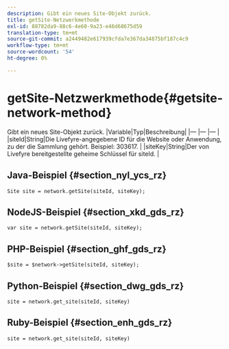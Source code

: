 ```yaml
---
description: Gibt ein neues Site-Objekt zurück.
title: getSite-Netzwerkmethode
exl-id: 88782da9-88c6-4e60-9a23-e46d68675d59
translation-type: tm+mt
source-git-commit: a2449482e617939cfda7e367da34875bf187c4c9
workflow-type: tm+mt
source-wordcount: '54'
ht-degree: 0%

---
```


# getSite-Netzwerkmethode{#getsite-network-method}

Gibt ein neues Site-Objekt zurück.
|Variable|Typ|Beschreibung|
|— |— |— |
|siteId|String|Die Livefyre-angegebene ID für die Website oder Anwendung, zu der die Sammlung gehört. Beispiel: 303617.  |
|siteKey|String|Der von Livefyre bereitgestellte geheime Schlüssel für siteId.  |

## Java-Beispiel {#section_nyl_ycs_rz}

```
Site site = network.getSite(siteId, siteKey); 
```

## NodeJS-Beispiel {#section_xkd_gds_rz}

```
var site = network.getSite(siteId, siteKey); 
```

## PHP-Beispiel {#section_ghf_gds_rz}

```
$site = $network->getSite(siteId, siteKey);
```

## Python-Beispiel {#section_dwg_gds_rz}

```
site = network.get_site(siteId, siteKey) 
```

## Ruby-Beispiel {#section_enh_gds_rz}

```
site = network.get_site(siteId, siteKey) 
```
